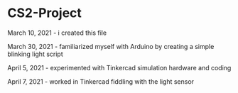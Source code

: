 # CS2-Project

March 10, 2021 - i created this file

March 30, 2021 - familiarized myself with Arduino by creating a simple blinking light script

April 5, 2021 - experimented with Tinkercad simulation hardware and coding

April 7, 2021 - worked in Tinkercad fiddling with the light sensor
